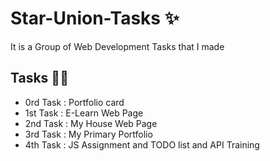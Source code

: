 # Star-Union-Tasks ✨
It is a Group of Web Development Tasks that I made
## Tasks 👾👾
- 0rd Task : Portfolio card
- 1st Task : E-Learn Web Page
- 2nd Task : My House Web Page
- 3rd Task : My Primary Portfolio
- 4th Task : JS Assignment and TODO list and API Training

